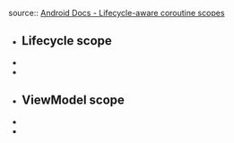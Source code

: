 source:: [Android Docs - Lifecycle-aware coroutine scopes](https://developer.android.com/topic/libraries/architecture/coroutines#lifecycle-aware)

- ## Lifecycle scope
-
-
- ## ViewModel scope
-
-